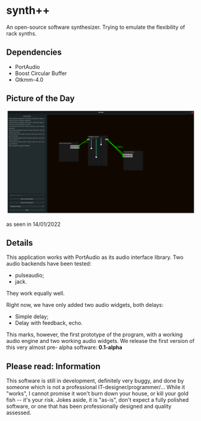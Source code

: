 # synth++
An open-source software synthesizer. Trying to emulate the flexibility of rack synths.

## Dependencies

  - PortAudio
  - Boost Circular Buffer
  - Gtkmm-4.0

## Picture of the Day
![screenshot](screenshot.png)

as seen in 14/01/2022

## Details

  This application works with PortAudio as its audio interface library. Two audio backends have been tested:

   - pulseaudio;
   - jack.

  They work equally well.

  Right now, we have only added two audio widgets, both delays:

   - Simple delay;
   - Delay with feedback, echo.

  This marks, however, the first prototype of the program, with a working audio engine and two working audio widgets. We release the first version of this very almost pre- alpha software: <B> 0.1-alpha </B>

  ## Please read: Information

  This software is still in development, definitely very buggy, and done by someone which is not a professional IT-designer/programmer/... While it "works", I cannot promise it won't burn down your house, or kill your gold fish -- it's your risk. Jokes aside, it is "as-is", don't expect a fully polished software, or one that has been professionally designed and quality assessed.

  
